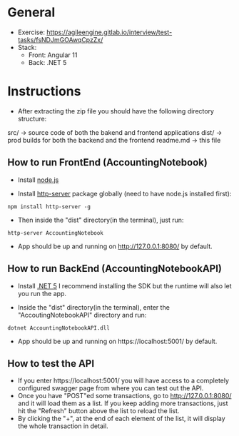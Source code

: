 # General
- Exercise: https://agileengine.gitlab.io/interview/test-tasks/fsNDJmGOAwqCpzZx/
- Stack:
	- Front: Angular 11
	- Back: .NET 5

# Instructions

- After extracting the zip file you should have the following directory structure:

src/ -> source code of both the bakend and frontend applications
dist/ -> prod builds for both the backend and the frontend
readme.md -> this file

## How to run FrontEnd (AccountingNotebook)

- Install [node.js](https://nodejs.org/en/)

- Install [http-server](https://github.com/http-party/http-server) package globally (need to have node.js installed first):

```
npm install http-server -g
```

- Then inside the "dist" directory(in the terminal), just run:

```
http-server AccountingNotebook
```

- App should be up and running on http://127.0.0.1:8080/ by default.

## How to run BackEnd (AccountingNotebookAPI)

- Install [.NET 5](https://dotnet.microsoft.com/download/dotnet/5.0) I recommend installing the SDK but the runtime will also let you run the app.

- Inside the "dist" directory(in the terminal), enter the "AccoutingNotebookAPI" directory and run:
```
dotnet AccountingNotebookAPI.dll
```

- App should be up and running on https://localhost:5001/ by default.

## How to test the API

- If you enter https://localhost:5001/ you will have access to a completely configured swagger page from where you can test out the API.
- Once you have "POST"ed some transactions, go to http://127.0.0.1:8080/ and it will load them as a list. If you keep adding more transactions, just hit the "Refresh" button above the list to reload the list.
- By clicking the "+", at the end of each element of the list, it will display the whole transaction in detail.